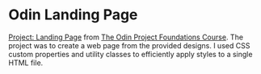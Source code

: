 
<h1>Odin Landing Page</h1>

<p><a href="https://www.theodinproject.com/lessons/foundations-landing-page">Project: Landing Page</a> from <a href="https://www.theodinproject.com/">The Odin Project Foundations Course</a>. The project was to create a web page from the provided designs. I used CSS custom properties and utility classes to efficiently apply styles to a single HTML file.</p>
